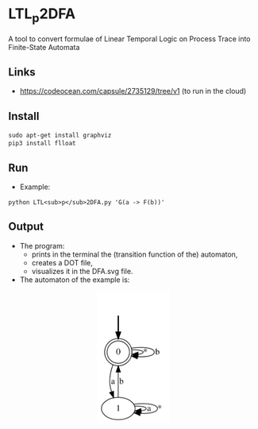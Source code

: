 # LTL<sub>p</sub>2DFA
A tool to convert formulae of Linear Temporal Logic on Process Trace into Finite-State Automata

## Links
- https://codeocean.com/capsule/2735129/tree/v1 (to run in the cloud)

## Install
```
sudo apt-get install graphviz
pip3 install flloat
```

## Run
- Example:
```
python LTL<sub>p</sub>2DFA.py 'G(a -> F(b))'
```

## Output
* The program:
    * prints in the terminal the (transition function of the) automaton,
    * creates a DOT file,
    * visualizes it in the DFA.svg file.
* The automaton of the example is:

<p align="center">
  <img width="148" height="265" src="./output/DFA.svg" />
</p>
